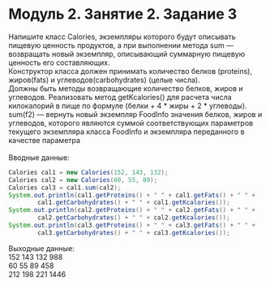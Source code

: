 # Модуль 2. Занятие 2. Задание 3
Напишите класс Calories, экземпляры которого будут описывать пищевую ценность продуктов, а при выполнении метода sum — возвращать новый экземпляр, описывающий суммарную пищевую ценность его составляющих.<br/>
Конструктор класса должен принимать количество белков (proteins), жиров(fats) и углеводов(carbohydrates) (целые числа).<br/>
Должны быть методы возвращающие количество белков, жиров и углеводов. Реализовать метод getKcalories() для расчета числа килокалорий в пище по формуле (белки + 4 * жиры + 2 * углеводы).<br/>
sum(f2) — вернуть новый экземпляр FoodInfo значения белков, жиров и углеводов, которого являются суммой соответствующих параметров текущего экземпляра класса FoodInfo и экземпляра переданного в качестве параметра<br/>
<br/>
Вводные данные:<br/>
```java
Calories cal1 = new Calories(152, 143, 132);
Calories cal2 = new Calories(60, 55, 89);
Calories cal3 = cal1.sum(cal2);
System.out.println(cal1.getProteins() + " " + cal1.getFats() + " " +
        cal1.getCarbohydrates() + " " + cal1.getKcalories());
System.out.println(cal2.getProteins() + " " + cal2.getFats() + " " +
        cal2.getCarbohydrates() + " " + cal2.getKcalories());
System.out.println(cal3.getProteins() + " " + cal3.getFats() + " " +
        cal3.getCarbohydrates() + " " + cal3.getKcalories());
```
Выходные данные:<br/>
152 143 132 988<br/>
60 55 89 458<br/>
212 198 221 1446<br/>
